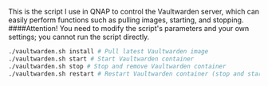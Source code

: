This is the script I use in QNAP to control the Vaultwarden server, which can easily perform functions such as pulling images, starting, and stopping.
####Attention! You need to modify the script's parameters and your own settings; you cannot run the script directly.
```bash
./vaultwarden.sh install # Pull latest Vaultwarden image
./vaultwarden.sh start # Start Vaultwarden container
./vaultwarden.sh stop # Stop and remove Vaultwarden container
./vaultwarden.sh restart # Restart Vaultwarden container (stop and start)
```
